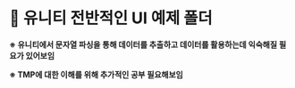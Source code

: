 # 🚀 유니티 전반적인 UI 예제 폴더
**※ 유니티에서 문자열 파싱을 통해 데이터를 추출하고 데이터를 활용하는데 익숙해질 필요가 있어보임**

**※ TMP에 대한 이해를 위해 추가적인 공부 필요해보임**



